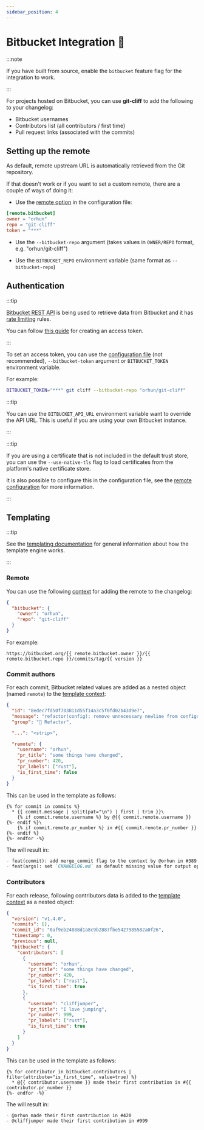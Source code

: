 ```yaml
---
sidebar_position: 4
---
```


# Bitbucket Integration 📘

:::note

If you have built from source, enable the `bitbucket` feature flag for the integration to work.

:::

For projects hosted on Bitbucket, you can use **git-cliff** to add the following to your changelog:

- Bitbucket usernames
- Contributors list (all contributors / first time)
- Pull request links (associated with the commits)

## Setting up the remote

As default, remote upstream URL is automatically retrieved from the Git repository.

If that doesn't work or if you want to set a custom remote, there are a couple of ways of doing it:

- Use the [remote option](/docs/configuration/remote) in the configuration file:

```toml
[remote.bitbucket]
owner = "orhun"
repo = "git-cliff"
token = "***"
```

- Use the `--bitbucket-repo` argument (takes values in `OWNER/REPO` format, e.g. "orhun/git-cliff")

- Use the `BITBUCKET_REPO` environment variable (same format as `--bitbucket-repo`)

## Authentication

:::tip

[Bitbucket REST API](https://developer.atlassian.com/cloud/bitbucket/rest/) is being used to retrieve data from Bitbucket and it has [rate limiting](https://support.atlassian.com/bitbucket-cloud/docs/api-request-limits/) rules.

You can follow [this guide](https://developer.atlassian.com/cloud/bitbucket/rest/intro/#authentication) for creating an access token.

:::

To set an access token, you can use the [configuration file](/docs/configuration/remote) (not recommended), `--bitbucket-token` argument or `BITBUCKET_TOKEN` environment variable.

For example:

```bash
BITBUCKET_TOKEN="***" git cliff --bitbucket-repo "orhun/git-cliff"
```

:::tip

You can use the `BITBUCKET_API_URL` environment variable want to override the API URL. This is useful if you are using your own Bitbucket instance.

:::

:::tip

If you are using a certificate that is not included in the default trust store, you can use the `--use-native-tls` flag to load certificates from the platform's native certificate store.

It is also possible to configure this in the configuration file, see the [remote configuration](/docs/configuration/remote#native_tls) for more information.

:::

## Templating

:::tip

See the [templating documentation](/docs/category/templating) for general information about how the template engine works.

:::

### Remote

You can use the following [context](/docs/templating/context) for adding the remote to the changelog:

```json
{
  "bitbucket": {
    "owner": "orhun",
    "repo": "git-cliff"
  }
}
```

For example:

```jinja2
https://bitbucket.org/{{ remote.bitbucket.owner }}/{{ remote.bitbucket.repo }}/commits/tag/{{ version }}
```

### Commit authors

For each commit, Bitbucket related values are added as a nested object (named `remote`) to the [template context](/docs/templating/context):

```json
{
  "id": "8edec7fd50f703811d55f14a3c5f0fd02b43d9e7",
  "message": "refactor(config): remove unnecessary newline from configs\n",
  "group": "🚜 Refactor",

  "...": "<strip>",

  "remote": {
    "username": "orhun",
    "pr_title": "some things have changed",
    "pr_number": 420,
    "pr_labels": ["rust"],
    "is_first_time": false
  }
}
```

This can be used in the template as follows:

```
{% for commit in commits %}
  * {{ commit.message | split(pat="\n") | first | trim }}\
    {% if commit.remote.username %} by @{{ commit.remote.username }}{%- endif %}\
    {% if commit.remote.pr_number %} in #{{ commit.remote.pr_number }}{%- endif %}
{%- endfor -%}
```

The will result in:

```md
- feat(commit): add merge_commit flag to the context by @orhun in #389
- feat(args): set `CHANGELOG.md` as default missing value for output option by @sh-cho in #354
```

### Contributors

For each release, following contributors data is added to the [template context](/docs/templating/context) as a nested object:

```json
{
  "version": "v1.4.0",
  "commits": [],
  "commit_id": "0af9eb24888d1a8c9b2887fbe5427985582a0f26",
  "timestamp": 0,
  "previous": null,
  "bitbucket": {
    "contributors": [
      {
        "username": "orhun",
        "pr_title": "some things have changed",
        "pr_number": 420,
        "pr_labels": ["rust"],
        "is_first_time": true
      },
      {
        "username": "cliffjumper",
        "pr_title": "I love jumping",
        "pr_number": 999,
        "pr_labels": ["rust"],
        "is_first_time": true
      }
    ]
  }
}
```

This can be used in the template as follows:

```
{% for contributor in bitbucket.contributors | filter(attribute="is_first_time", value=true) %}
  * @{{ contributor.username }} made their first contribution in #{{ contributor.pr_number }}
{%- endfor -%}
```

The will result in:

```md
- @orhun made their first contribution in #420
- @cliffjumper made their first contribution in #999
```
